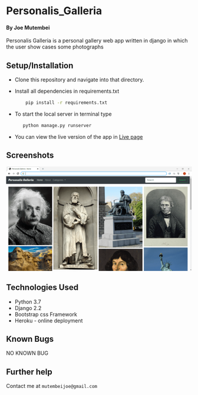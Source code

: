 # Personalis_Galleria

#### By Joe Mutembei
Personalis Galleria is a personal gallery web app written in django in which the user show cases some photographs

## Setup/Installation
* Clone this repository and navigate into that directory.
* Install all dependencies in requirements.txt

    ```bash
        pip install -r requirements.txt
    ```
* To start the local server in terminal type
     ```bash
        python manage.py runserver
    ```
* You can view the live version of the app in [Live page](https://personal-flask-blog.herokuapp.com "Personalis Galleria")

## Screenshots
![image](https://github.com/Mutembeijoe/personalis-gallery/blob/master/screenshot/Screenshot.png)


## Technologies Used
+ Python 3.7
+ Django 2.2
+ Bootstrap css Framework
+ Heroku - online deployment

## Known Bugs
  NO KNOWN BUG
## Further help
Contact me at  `mutembeijoe@gmail.com`

